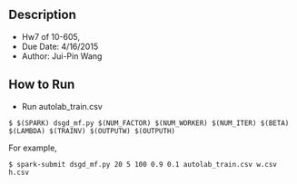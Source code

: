 ## Description

* Hw7 of 10-605, 
* Due Date: 4/16/2015
* Author: Jui-Pin Wang

## How to Run
* Run autolab_train.csv
```
$ $(SPARK) dsgd_mf.py $(NUM_FACTOR) $(NUM_WORKER) $(NUM_ITER) $(BETA) $(LAMBDA) $(TRAINV) $(OUTPUTW) $(OUTPUTH)  
```
For example,
```
$ spark-submit dsgd_mf.py 20 5 100 0.9 0.1 autolab_train.csv w.csv h.csv  
```

